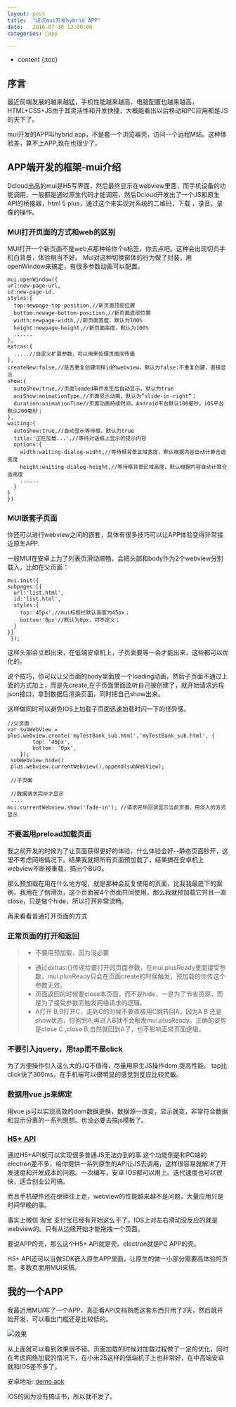 ```yaml
---
layout: post
title:  "说说mui开发hybrid APP"
date:   2016-07-30 12:00:00
categories: 📱app

---
```


* content
{:toc}


## 序言
 最近前端发展的越来越猛，手机性能越来越高，电脑配置也越来越高，HTML+CSS+JS由于其灵活性和开发快捷，大概能看出以后移动和PC应用都是JS的天下了。

 mui开发的APP叫hybrid app，不是套一个浏览器壳，访问一个远程M站。这种体验差，算不上APP,现在也很少了。

## APP端开发的框架-mui介绍

Dcloud出品的mui是H5写界面，然后最终显示在webview里面，而手机设备的功能调用，一般都是通过原生代码才能调用，然后Dcloud开发出了一个JS和原生API的桥接器，html 5 plus，通过这个来实现对系统的二维码，下载 ，录音，录像的操作。

### MUI打开页面的方式和web的区别

MUI打开一个新页面不是web点那种给你个a标签，你去点吧。这种会出现切页手机白背景，体验相当不好。
Mui对这种切换窗体的行为做了封装，用openWindow来搞定，有很多参数动画可以配置。

    mui.openWindow({
    url:new-page-url,
    id:new-page-id,
    styles:{
      top:newpage-top-position,//新页面顶部位置
      bottom:newage-bottom-position,//新页面底部位置
      width:newpage-width,//新页面宽度，默认为100%
      height:newpage-height,//新页面高度，默认为100%
      ......
    },
    extras:{
      .....//自定义扩展参数，可以用来处理页面间传值
    },
    createNew:false,//是否重复创建同样id的webview，默认为false:不重复创建，直接显示
    show:{
      autoShow:true,//页面loaded事件发生后自动显示，默认为true
      aniShow:animationType,//页面显示动画，默认为”slide-in-right“；
      duration:animationTime//页面动画持续时间，Android平台默认100毫秒，iOS平台默认200毫秒；
    },
    waiting:{
      autoShow:true,//自动显示等待框，默认为true
      title:'正在加载...',//等待对话框上显示的提示内容
      options:{
        width:waiting-dialog-widht,//等待框背景区域宽度，默认根据内容自动计算合适宽度
        height:waiting-dialog-height,//等待框背景区域高度，默认根据内容自动计算合适高度
        ......
      }
    }
    })

### MUI嵌套子页面

你还可以进行webview之间的嵌套，具体有很多技巧可以让APP体验变得非常接近原生APP.

一般MUI在安卓上为了列表页滑动顺畅，会把头部和body作为2个webview分别载入，比如在父页面：
    
    mui.init({
    subpages:[{
      url:'list.html',
      id:'list.html',
      styles:{
        top:'45px',//mui标题栏默认高度为45px；
        bottom:'0px'//默认为0px，可不定义；
      }
    }]
     });

这样头部会立即出来，在低端安卓机上，子页面要等一会才能出来，这些都可以优化的。

说个技巧，你可以让父页面的body里面放一个loading动画，然后子页面不通过上面的方式加上，而是先create,在子页面里面监听自己被创建了，就开始请求远程json接口，拿到数据后渲染页面，同时把自己show出来。

这样做同时可以避免IOS上加载子页面迅速加载时闪一下的怪异感。
    
    //父页面：
    var subWebView = plus.webview.create('myTestBank_sub.html','myTestBank_sub.html', {
            top: '45px',
            bottom: '0px',
        });
     subWebView.hide()
     plus.webview.currentWebview().append(subWebView);

     //子页面
    
     //数据请求完毕才显示
     ....
    mui.currentWebview.show('fade-in'); //请求完毕回调显示当前页面，用淡入的方式显示


### 不要滥用preload加载页面
 
 我之前开发的时候为了让页面获得更好的体验，什么体验会好--静态页面秒开，这里不考虑网络情况下。结果我就把所有页面预加载了，结果搞在安卓机上webview不断被重载，搞出个BUG。

 那么预加载在用在什么地方呢，就是那种会反复使用的页面，比我我最底下的案例，我用在了侧滑页，这个页面被4个页面共同使用，那么我就预加载它并且一直close，只是做个hide，所以打开非常流畅。

 再来看看普通打开页面的方式

### 正常页面的打开和返回

> * 不要用预加载，因为没必要

> * 通过extras:{}传递给要打开的页面参数，在mui.plusReady里面接受参数，mui.plusReady只会在页面create的时候触发，预加载的你传这个参数无效。
> * 页面返回的时候要close本页面，而不是hide，一是为了节省资源，而是为了接受参数而触发网络请求的逻辑。
> * A打开 B,B打开C，走到C的时候不要直接用C跳转回A，因为A B 还是show状态，你回到A,再进入B就不会触发mui.plusReady。正确的姿势是close C ,close B,自然就回到A了，也不影响正常页面逻辑。

### 不要引入jquery，用tap而不是click
 为了方便操作引入这么大的JQ不值得，尽量用原生JS操作dom,提高性能。
 tap比click快了300ms，在手机端可以很明显的感觉到反应比较灵敏。

### 数据用vue.js来绑定

 用vue.js可以实现高效的dom数据更换，数据源一改变，显示就变，非常符合数据和显示分离的一系列思想。也没必要去搞js模板了。


### [H5+ API](http://www.dcloud.io/docs/api/index.html)

通过H5+API就可以实现很多普通JS无法办到的事.这个功能倒是和PC端的electron差不多，给你提供一系列原生的API让JS去调用，这样很容易就解决了开发速度和开发成本的问题。一次编写，安卓 IOS都可以用上。迭代速度也可以很快，适合创业公司搞。

而且手机硬件还在继续往上走，webview的性能越来越不是问题，大量应用只是时间早晚的事。

事实上微信 淘宝 支付宝已经有开始这么干了，IOS上对左右滑动没反应的就是webview的。只有从边缘开始才能拖拽一个页面。

要说APP的壳，那么这个H5+ API就是壳。electron就是PC APP的壳。
 
 H5+ API还可以当做SDK嵌入原生APP里面，让原生的做一小部分需要高体验的页面，多数页面用MUI来搞。


## 我的一个APP
 我最近用MUI写了一个APP，真正看API文档熟悉这套东西只用了3天，然后就开始开发，可以看出门槛还是比较低的。

  ![效果](/static/img/ios-mui.gif)

 从上面就可以看到效果很不错。页面加载的时候对加载过程做了一定的优化，同时在考虑网络加载的情况下，在小米2S这样的低端机子上也非常好，在中高端安卓就和IOS差不多了。

 安卓地址: [demo.apk](/static/img/demo.apk)


 IOS的因为没有搞证书，所以就不发了。

 







